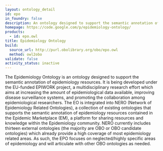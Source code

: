 ```yaml
---
layout: ontology_detail
id: epo
in_foundry: false
description: An ontology designed to support the semantic annotation of epidemiology resources
homepage: https://code.google.com/p/epidemiology-ontology/
products:
  - id: epo.owl
title: Epidemiology Ontology
build:
  source_url: http://purl.obolibrary.org/obo/epo.owl
  method: owl2obo
validate: false
activity_status: inactive
---
```


The Epidemiology Ontology is an ontology designed to support the semantic annotation of epidemiology resources. It is being developed under the EU-funded EPIWORK project, a multidisciplinary research effort which aims at increasing the amount of epidemiological data available, improving disease surveillance systems, and promoting the collaboration among epidemiological researchers. The EO is integrated into NERO (Network of Epidemiology Related Ontologies), a collection of existing ontologies that supports the semantic annotation of epidemiology resources contained in the Epidemic Marketplace (EM), a platform for sharing resources and knowledge within the Epidemiology community. NERO currently includes thirteen external ontologies (the majority are OBO or OBO candidate ontologies) which already provide a high coverage of most epidemiology related areas. As such, the EPO focuses on neglected/highly specific areas of epidemiology and will articulate with other OBO ontologies as needed.
